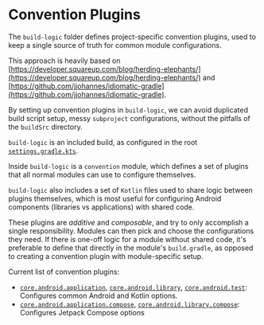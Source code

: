 # Convention Plugins

The `build-logic` folder defines project-specific convention plugins, used to keep a single
source of truth for common module configurations.

This approach is heavily based on
[https://developer.squareup.com/blog/herding-elephants/](https://developer.squareup.com/blog/herding-elephants/)
and
[https://github.com/jjohannes/idiomatic-gradle](https://github.com/jjohannes/idiomatic-gradle).

By setting up convention plugins in `build-logic`, we can avoid duplicated build script setup,
messy `subproject` configurations, without the pitfalls of the `buildSrc` directory.

`build-logic` is an included build, as configured in the root
[`settings.gradle.kts`](../settings.gradle.kts).

Inside `build-logic` is a `convention` module, which defines a set of plugins that all normal
modules can use to configure themselves.

`build-logic` also includes a set of `Kotlin` files used to share logic between plugins themselves,
which is most useful for configuring Android components (libraries vs applications) with shared
code.

These plugins are *additive* and *composable*, and try to only accomplish a single responsibility.
Modules can then pick and choose the configurations they need.
If there is one-off logic for a module without shared code, it's preferable to define that directly
in the module's `build.gradle`, as opposed to creating a convention plugin with module-specific
setup.

Current list of convention plugins:

- [`core.android.application`](convention/src/main/kotlin/AndroidApplicationConventionPlugin.kt),
  [`core.android.library`](convention/src/main/kotlin/AndroidLibraryConventionPlugin.kt),
  [`core.android.test`](convention/src/main/kotlin/AndroidTestConventionPlugin.kt):
  Configures common Android and Kotlin options.
- [`core.android.application.compose`](convention/src/main/kotlin/AndroidApplicationComposeConventionPlugin.kt),
  [`core.android.library.compose`](convention/src/main/kotlin/AndroidLibraryComposeConventionPlugin.kt):
  Configures Jetpack Compose options
